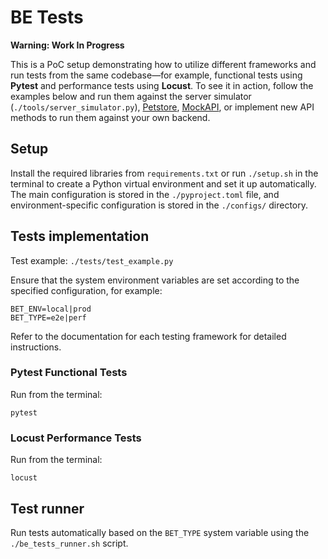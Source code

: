 # BE Tests

**Warning: Work In Progress**

This is a PoC setup demonstrating how to utilize different frameworks and run tests from the same codebase—for example, functional tests using __Pytest__ and performance tests using __Locust__. To see it in action, follow the examples below and run them against the server simulator (`./tools/server_simulator.py`), [Petstore](https://petstore.swagger.io/), [MockAPI](https://mockapi.io/), or implement new API methods to run them against your own backend.

## Setup
Install the required libraries from `requirements.txt` or run `./setup.sh` in the terminal to create a Python virtual environment and set it up automatically. The main configuration is stored in the `./pyproject.toml` file, and environment-specific configuration is stored in the `./configs/` directory.

## Tests implementation

Test example: `./tests/test_example.py`

Ensure that the system environment variables are set according to the specified configuration, for example:

```
BET_ENV=local|prod
BET_TYPE=e2e|perf
```

Refer to the documentation for each testing framework for detailed instructions.

### Pytest Functional Tests

Run from the terminal:

```
pytest
```

### Locust Performance Tests

Run from the terminal:

```
locust
```

## Test runner

Run tests automatically based on the `BET_TYPE` system variable using the `./be_tests_runner.sh` script.
